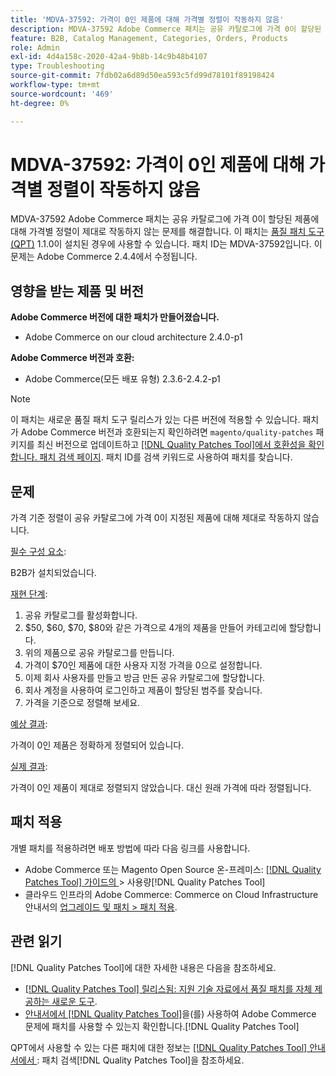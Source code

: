 ```yaml
---
title: 'MDVA-37592: 가격이 0인 제품에 대해 가격별 정렬이 작동하지 않음'
description: MDVA-37592 Adobe Commerce 패치는 공유 카탈로그에 가격 0이 할당된 제품에 대해 가격별 정렬이 제대로 작동하지 않는 문제를 해결합니다. 이 패치는 [Quality Patches Tool (QPT)](https://experienceleague.adobe.com/ko/docs/commerce-operations/tools/quality-patches-tool/quality-patches-tool-to-self-serve-quality-patches) 1.1.0이 설치된 경우 사용할 수 있습니다. 패치 ID는 MDVA-37592입니다. 이 문제는 Adobe Commerce 2.4.4에서 수정됩니다.
feature: B2B, Catalog Management, Categories, Orders, Products
role: Admin
exl-id: 4d4a158c-2020-42a4-9b8b-14c9b48b4107
type: Troubleshooting
source-git-commit: 7fdb02a6d89d50ea593c5fd99d78101f89198424
workflow-type: tm+mt
source-wordcount: '469'
ht-degree: 0%

---
```


# MDVA-37592: 가격이 0인 제품에 대해 가격별 정렬이 작동하지 않음

MDVA-37592 Adobe Commerce 패치는 공유 카탈로그에 가격 0이 할당된 제품에 대해 가격별 정렬이 제대로 작동하지 않는 문제를 해결합니다. 이 패치는 [품질 패치 도구(QPT)](https://experienceleague.adobe.com/ko/docs/commerce-operations/tools/quality-patches-tool/quality-patches-tool-to-self-serve-quality-patches) 1.1.0이 설치된 경우에 사용할 수 있습니다. 패치 ID는 MDVA-37592입니다. 이 문제는 Adobe Commerce 2.4.4에서 수정됩니다.

## 영향을 받는 제품 및 버전

**Adobe Commerce 버전에 대한 패치가 만들어졌습니다.**

* Adobe Commerce on our cloud architecture 2.4.0-p1

**Adobe Commerce 버전과 호환:**

* Adobe Commerce(모든 배포 유형) 2.3.6-2.4.2-p1

>[!NOTE]
>
>이 패치는 새로운 품질 패치 도구 릴리스가 있는 다른 버전에 적용할 수 있습니다. 패치가 Adobe Commerce 버전과 호환되는지 확인하려면 `magento/quality-patches` 패키지를 최신 버전으로 업데이트하고 [[!DNL Quality Patches Tool]에서 호환성을 확인합니다. 패치 검색 페이지](https://experienceleague.adobe.com/ko/docs/commerce-operations/tools/quality-patches-tool/quality-patches-tool-to-self-serve-quality-patches). 패치 ID를 검색 키워드로 사용하여 패치를 찾습니다.

## 문제

가격 기준 정렬이 공유 카탈로그에 가격 0이 지정된 제품에 대해 제대로 작동하지 않습니다.

<u>필수 구성 요소</u>:

B2B가 설치되었습니다.

<u>재현 단계</u>:

1. 공유 카탈로그를 활성화합니다.
1. $50, $60, $70, $80와 같은 가격으로 4개의 제품을 만들어 카테고리에 할당합니다.
1. 위의 제품으로 공유 카탈로그를 만듭니다.
1. 가격이 $70인 제품에 대한 사용자 지정 가격을 0으로 설정합니다.
1. 이제 회사 사용자를 만들고 방금 만든 공유 카탈로그에 할당합니다.
1. 회사 계정을 사용하여 로그인하고 제품이 할당된 범주를 찾습니다.
1. 가격을 기준으로 정렬해 보세요.

<u>예상 결과</u>:

가격이 0인 제품은 정확하게 정렬되어 있습니다.

<u>실제 결과</u>:

가격이 0인 제품이 제대로 정렬되지 않았습니다. 대신 원래 가격에 따라 정렬됩니다.

## 패치 적용

개별 패치를 적용하려면 배포 방법에 따라 다음 링크를 사용합니다.

* Adobe Commerce 또는 Magento Open Source 온-프레미스: [[!DNL Quality Patches Tool]  가이드의 ](/help/tools/quality-patches-tool/usage.md)> 사용량[!DNL Quality Patches Tool]
* 클라우드 인프라의 Adobe Commerce: Commerce on Cloud Infrastructure 안내서의 [업그레이드 및 패치 > 패치 적용](https://experienceleague.adobe.com/docs/commerce-cloud-service/user-guide/develop/upgrade/apply-patches.html?lang=ko).

## 관련 읽기

[!DNL Quality Patches Tool]에 대한 자세한 내용은 다음을 참조하세요.

* [[!DNL Quality Patches Tool] 릴리스됨: 지원 기술 자료에서 품질 패치를 자체 제공하는 새로운 도구](https://experienceleague.adobe.com/ko/docs/commerce-operations/tools/quality-patches-tool/quality-patches-tool-to-self-serve-quality-patches).
* [ 안내서에서  [!DNL Quality Patches Tool]](/help/tools/quality-patches-tool/patches-available-in-qpt/check-patch-for-magento-issue-with-magento-quality-patches.md)을(를) 사용하여 Adobe Commerce 문제에 패치를 사용할 수 있는지 확인합니다.[!DNL Quality Patches Tool]

QPT에서 사용할 수 있는 다른 패치에 대한 정보는 [[!DNL Quality Patches Tool] 안내서에서 ](https://experienceleague.adobe.com/tools/commerce-quality-patches/index.html?lang=ko): 패치 검색[!DNL Quality Patches Tool]을 참조하세요.
